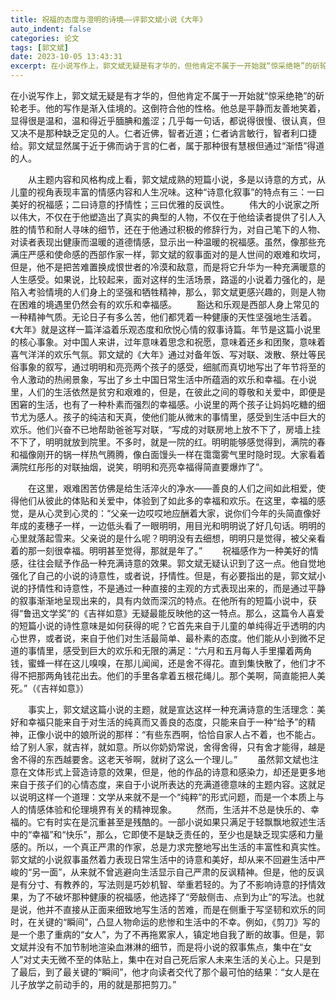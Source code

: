 ```yaml
---
title: 祝福的态度与澄明的诗境——评郭文斌小说《大年》
auto_indent: false
categories: 论文
tags: [郭文斌]
date: 2023-10-05 13:43:31
excerpt: 在小说写作上，郭文斌无疑是有才华的，但他肯定不属于一开始就“惊采绝艳”的斫轮老手。他的写作是渐入佳境的。这倒符合他的性格。他总是平静而友善地笑着，显得很是温和，温和得近乎腼腆和羞涩；几乎每一句话，都说得很慢、很认真，但又决不是那种缺乏定见的人。仁者近佛，智者近道；仁者讷言敏行，智者利口捷给。郭文斌显然属于近于佛而讷于言的仁者，属于那种很有慧根但通过“渐悟”得道的人。
---
```

在小说写作上，郭文斌无疑是有才华的，但他肯定不属于一开始就“惊采绝艳”的斫轮老手。他的写作是渐入佳境的。这倒符合他的性格。他总是平静而友善地笑着，显得很是温和，温和得近乎腼腆和羞涩；几乎每一句话，都说得很慢、很认真，但又决不是那种缺乏定见的人。仁者近佛，智者近道；仁者讷言敏行，智者利口捷给。郭文斌显然属于近于佛而讷于言的仁者，属于那种很有慧根但通过“渐悟”得道的人。

　　从主题内容和风格构成上看，郭文斌成熟的短篇小说，多是以诗意的方式，从儿童的视角表现丰富的情感内容和人生况味。这种“诗意化叙事”的特点有三：一曰美好的祝福感；二曰诗意的抒情性；三曰优雅的反讽性。
　　伟大的小说家之所以伟大，不仅在于他塑造出了真实的典型的人物，不仅在于他给读者提供了引人入胜的情节和耐人寻味的细节，还在于他通过积极的修辞行为，对自己笔下的人物、对读者表现出健康而温暖的道德情感，显示出一种温暖的祝福感。虽然，像那些充满庄严感和使命感的西部作家一样，郭文斌的叙事面对的是人世间的艰难和坎坷，但是，他不是把苦难置换成恨世者的冷漠和敌意，而是将它升华为一种充满暖意的人生感受。如果说，比较起来，面对这样的生活场景，路遥的小说着力强化的，是陷入考验情境的人们身上的坚强和牺牲精神，那么，郭文斌更感兴趣的，则是人物在困难的境遇里仍然会有的欢乐和幸福感。
　　豁达和乐观是西部人身上常见的一种精神气质。无论日子有多么苦，他们都凭着一种健康的天性坚强地生活着。《大年》就是这样一篇洋溢着乐观态度和欣悦心情的叙事诗篇。年节是这篇小说里的核心事象。对中国人来讲，过年意味着思念和祝愿，意味着还乡和团聚，意味着喜气洋洋的欢乐气氛。郭文斌的《大年》通过对备年饭、写对联、泼散、祭灶等民俗事象的叙写，通过明明和亮亮两个孩子的感受，细腻而真切地写出了年节将至的令人激动的热闹景象，写出了乡土中国日常生活中所蕴涵的欢乐和幸福。在小说里，人们的生活依然是贫穷和艰难的，但是，在彼此之间的尊敬和关爱中，即便是困窘的生活，也有了一种朴素而强烈的幸福感。小说里的两个孩子让妈妈吃糖的细节尤为感人。孩子的纯洁和天真，使他们能从微末的事情里，感受到生活中巨大的欢乐。他们兴奋不已地帮助爸爸写对联，“写成的对联房地上放不下了，房墙上挂不下了，明明就放到院里。不多时，就是一院的红。明明能够感觉得到，满院的春和福像刚开的锅一样热气腾腾，像白面馒头一样在霭霭雾气里时隐时现。大家看着满院红彤彤的对联抽烟，说笑，明明和亮亮幸福得简直要爆炸了”。

　　在这里，艰难困苦仿佛是给生活淬火的净水——善良的人们之间如此相爱，使得他们从彼此的体贴和关爱中，体验到了如此多的幸福和欢乐。在这里，幸福的感觉，是从心灵到心灵的：“父亲一边哎哎地应酬着大家，说你们今年的头简直像好年成的麦穗子一样，一边低头看了一眼明明，用目光和明明说了好几句话。明明的心里就落起雪来。父亲说的是什么呢？明明没有去细想，明明只是觉得，被父亲看着的那一刻很幸福。明明甚至觉得，那就是年了。”
　　祝福感作为一种美好的情感，往往会赋予作品一种充满诗意的效果。郭文斌无疑认识到了这一点。他自觉地强化了自己的小说的诗意性，或者说，抒情性。但是，有必要指出的是，郭文斌小说的抒情性和诗意性，不是通过一种直接的主观的方式表现出来的，而是通过平静的叙事渐渐地呈现出来的，具有内敛而深沉的特点。在他所有的短篇小说中，获得“鲁迅文学奖”的《吉祥如意》无疑最能反映他的这一特点。那么，这篇令人喜爱的短篇小说的诗性意味是如何获得的呢？它首先来自于儿童的单纯得近乎透明的内心世界，或者说，来自于他们对生活最简单、最朴素的态度。他们能从小到微不足道的事情里，感受到巨大的欢乐和无限的满足：“六月和五月每人手里攥着两角钱，蜜蜂一样在这儿嗅嗅，在那儿闻闻，还是舍不得花。直到集快散了，他们才不得不把那两角钱花出去。他们的手里各拿着五根花绳儿。那个美啊，简直能把人美死。”（《吉祥如意》）

　　事实上，郭文斌这篇小说的主题，就是宣达这样一种充满诗意的生活理念：美好和幸福只能来自于对生活的纯真而又善良的态度，只能来自于一种“给予”的精神，正像小说中的娘所说的那样：“有些东西啊，恰恰自家人占不着，也不能占。给了别人家，就吉祥，就如意。所以你奶奶常说，舍得舍得，只有舍才能得，越是舍不得的东西越要舍。这老天爷啊，就树了这么一个理儿。”
　　虽然郭文斌也注意在文体形式上营造诗意的效果，但是，他的作品的诗意和感染力，却还是更多地来自于孩子们的心情态度，来自于小说所表达的充满道德意味的主题内容。这就足以说明这样一个道理：文学从来就不是一个“纯粹”的形式问题，而是一个本质上与人的情感体验和伦理境界有关的精神现象。
　　然而，生活并不总是快乐的、幸福的。它有时实在是沉重甚至是残酷的。一部小说如果只满足于轻飘飘地叙述生活中的“幸福”和“快乐”，那么，它即使不是缺乏责任的，至少也是缺乏现实感和力量感的。所以，一个真正严肃的作家，总是力求完整地写出生活的丰富性和真实性。郭文斌的小说叙事虽然着力表现日常生活中的诗意和美好，却从来不回避生活中严峻的“另一面”，从来就不曾逃避向生活显示自己严肃的反讽精神。但是，他的反讽是有分寸、有教养的，写法则是巧妙机智、举重若轻的。为了不影响诗意的抒情效果，为了不破坏那种健康的祝福感，他选择了“旁敲侧击、点到为止”的写法。也就是说，他并不直接从正面来细致地写生活的苦难，而是在侧重于写坚韧和欢乐的同时，在关键的“瞬间”，凸显人物命运的悲惨和生活中的不幸。例如，《剪刀》写的是一个患了重病的“女人”，为了不再拖累家人，镇定地自我了断的故事。但是，郭文斌并没有不加节制地渲染血淋淋的细节，而是将小说的叙事焦点，集中在“女人”对丈夫无微不至的体贴上，集中在对自己死后家人未来生活的关心上。只是到了最后，到了最关键的“瞬间”，他才向读者交代了那个最可怕的结果：“女人是在儿子放学之前动手的，用的就是那把剪刀。”
